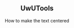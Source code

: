 <div style="text-align: center;">
    <h2>UwUTools</h2>
    <p>How to make the text centered</p>
</div>
